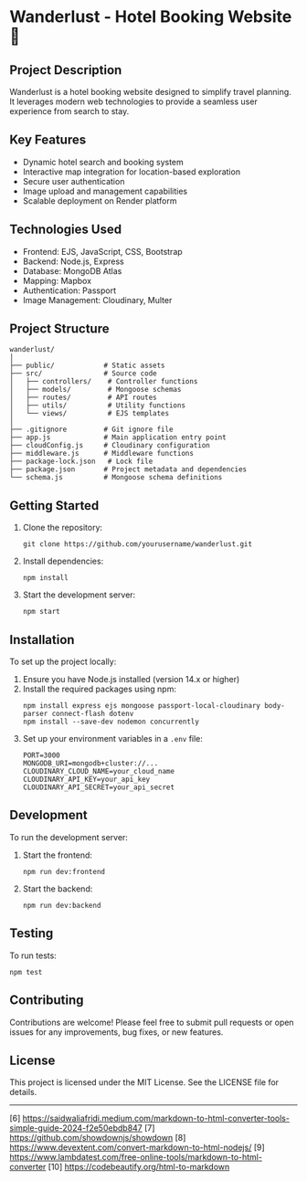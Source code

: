 

# Wanderlust - Hotel Booking Website 🏨

## Project Description

Wanderlust is a hotel booking website designed to simplify travel planning. It leverages modern web technologies to provide a seamless user experience from search to stay.

## Key Features

- Dynamic hotel search and booking system
- Interactive map integration for location-based exploration
- Secure user authentication
- Image upload and management capabilities
- Scalable deployment on Render platform

## Technologies Used

- Frontend: EJS, JavaScript, CSS, Bootstrap
- Backend: Node.js, Express
- Database: MongoDB Atlas
- Mapping: Mapbox
- Authentication: Passport
- Image Management: Cloudinary, Multer

## Project Structure

```
wanderlust/
│
├── public/            # Static assets
├── src/               # Source code
│   ├── controllers/    # Controller functions
│   ├── models/         # Mongoose schemas
│   ├── routes/         # API routes
│   ├── utils/          # Utility functions
│   └── views/          # EJS templates
│
├── .gitignore         # Git ignore file
├── app.js             # Main application entry point
├── cloudConfig.js     # Cloudinary configuration
├── middleware.js      # Middleware functions
├── package-lock.json   # Lock file
├── package.json       # Project metadata and dependencies
└── schema.js          # Mongoose schema definitions
```

## Getting Started

1. Clone the repository:
   ```
   git clone https://github.com/yourusername/wanderlust.git
   ```

2. Install dependencies:
   ```
   npm install
   ```

3. Start the development server:
   ```
   npm start
   ```

## Installation

To set up the project locally:

1. Ensure you have Node.js installed (version 14.x or higher)
2. Install the required packages using npm:
   ```
   npm install express ejs mongoose passport-local-cloudinary body-parser connect-flash dotenv
   npm install --save-dev nodemon concurrently
   ```
3. Set up your environment variables in a `.env` file:
   ```
   PORT=3000
   MONGODB_URI=mongodb+cluster://...
   CLOUDINARY_CLOUD_NAME=your_cloud_name
   CLOUDINARY_API_KEY=your_api_key
   CLOUDINARY_API_SECRET=your_api_secret
   ```

## Development

To run the development server:

1. Start the frontend:
   ```
   npm run dev:frontend
   ```

2. Start the backend:
   ```
   npm run dev:backend
   ```

## Testing

To run tests:

```
npm test
```

## Contributing

Contributions are welcome! Please feel free to submit pull requests or open issues for any improvements, bug fixes, or new features.

## License

This project is licensed under the MIT License. See the LICENSE file for details.

---

[6] https://saidwaliafridi.medium.com/markdown-to-html-converter-tools-simple-guide-2024-f2e50ebdb847
[7] https://github.com/showdownjs/showdown
[8] https://www.devextent.com/convert-markdown-to-html-nodejs/
[9] https://www.lambdatest.com/free-online-tools/markdown-to-html-converter
[10] https://codebeautify.org/html-to-markdown
